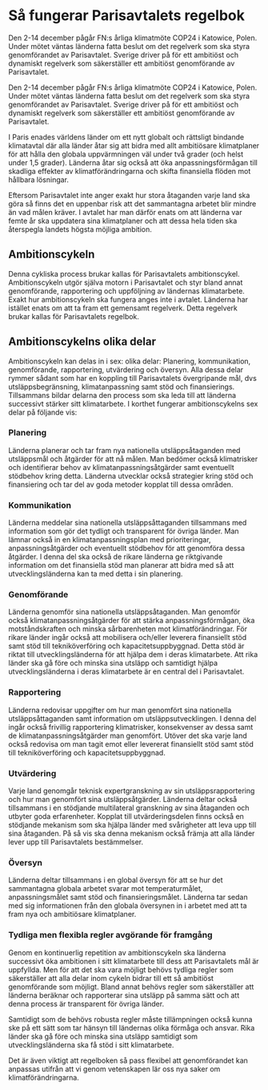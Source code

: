 # Så fungerar Parisavtalets regelbok

Den 2-14 december pågår FN:s årliga klimatmöte COP24 i Katowice, Polen. Under mötet väntas länderna fatta beslut om det regelverk som ska styra genomförandet av Parisavtalet. Sverige driver på för ett ambitiöst och dynamiskt regelverk som säkerställer ett ambitiöst genomförande av Parisavtalet.

Den 2-14 december pågår FN:s årliga klimatmöte COP24 i Katowice, Polen. Under mötet väntas länderna fatta beslut om det regelverk som ska styra genomförandet av Parisavtalet. Sverige driver på för ett ambitiöst och dynamiskt regelverk som säkerställer ett ambitiöst genomförande av Parisavtalet.

I Paris enades världens länder om ett nytt globalt och rättsligt bindande klimatavtal där alla länder åtar sig att bidra med allt ambitiösare klimatplaner för att hålla den globala uppvärmningen väl under två grader (och helst under 1,5 grader). Länderna åtar sig också att öka anpassningsförmågan till skadliga effekter av klimatförändringarna och skifta finansiella flöden mot hållbara lösningar.

Eftersom Parisavtalet inte anger exakt hur stora åtaganden varje land ska göra så finns det en uppenbar risk att det sammantagna arbetet blir mindre än vad målen kräver. I avtalet har man därför enats om att länderna var femte år ska uppdatera sina klimatplaner och att dessa hela tiden ska återspegla landets högsta möjliga ambition.

## Ambitionscykeln

Denna cykliska process brukar kallas för Parisavtalets ambitionscykel. Ambitionscykeln utgör själva motorn i Parisavtalet och styr bland annat genomförande, rapportering och uppföljning av ländernas klimatarbete. Exakt hur ambitionscykeln ska fungera anges inte i avtalet. Länderna har istället enats om att ta fram ett gemensamt regelverk. Detta regelverk brukar kallas för Parisavtalets regelbok.

## Ambitionscykelns olika delar

Ambitionscykeln kan delas in i sex: olika delar: Planering, kommunikation, genomförande, rapportering, utvärdering och översyn. Alla dessa delar rymmer sådant som har en koppling till Parisavtalets övergripande mål, dvs utsläppsbegränsning, klimatanpassning samt stöd och finansierings. Tillsammans bildar delarna den process som ska leda till att länderna successivt stärker sitt klimatarbete. I korthet fungerar ambitionscykelns sex delar på följande vis:

### Planering

Länderna planerar och tar fram nya nationella utsläppsåtaganden med utsläppsmål och åtgärder för att nå målen. Man bedömer också klimatrisker och identifierar behov av klimatanpassningsåtgärder samt eventuellt stödbehov kring detta. Länderna utvecklar också strategier kring stöd och finansiering och tar del av goda metoder kopplat till dessa områden.

### Kommunikation

Länderna meddelar sina nationella utsläppsåttaganden tillsammans med information som gör det tydligt och transparent för övriga länder. Man lämnar också in en klimatanpassningsplan med prioriteringar, anpassningsåtgärder och eventuellt stödbehov för att genomföra dessa åtgärder. I denna del ska också de rikare länderna ge riktgivande information om det finansiella stöd man planerar att bidra med så att utvecklingsländerna kan ta med detta i sin planering.

### Genomförande

Länderna genomför sina nationella utsläppsåtaganden. Man genomför också klimatanpassningsåtgärder för att stärka anpassningsförmågan, öka motståndskraften och minska sårbarenheten mot klimatförändringar. För rikare länder ingår också att mobilisera och/eller leverera finansiellt stöd samt stöd till tekniköverföring och kapacitetsuppbyggnad. Detta stöd är riktat till utvecklingsländerna för att hjälpa dem i deras klimatarbete. Att rika länder ska gå före och minska sina utsläpp och samtidigt hjälpa utvecklingsländerna i deras klimatarbete är en central del i Parisavtalet.

### Rapportering

Länderna redovisar uppgifter om hur man genomfört sina nationella utsläppsåttaganden samt information om utsläppsutvecklingen. I denna del ingår också frivillig rapportering klimatrisker, konsekvenser av dessa samt de klimatanpassningsåtgärder man genomfört. Utöver det ska varje land också redovisa om man tagit emot eller levererat finansiellt stöd samt stöd till tekniköverföring och kapacitetsuppbyggnad.

### Utvärdering

Varje land genomgår teknisk expertgranskning av sin utsläppsrapportering och hur man genomfört sina utsläppsåtgärder. Länderna deltar också tillsammans i en stödjande multilateral granskning av sina åtaganden och utbyter goda erfarenheter. Kopplat till utvärderingsdelen finns också en stödjande mekanism som ska hjälpa länder med svårigheter att leva upp till sina åtaganden. På så vis ska denna mekanism också främja att alla länder lever upp till Parisavtalets bestämmelser.

### Översyn

Länderna deltar tillsammans i en global översyn för att se hur det sammantagna globala arbetet svarar mot temperaturmålet, anpassningsmålet samt stöd och finansieringsmålet. Länderna tar sedan med sig informationen från den globala översynen in i arbetet med att ta fram nya och ambitiösare klimatplaner.

### Tydliga men flexibla regler avgörande för framgång

Genom en kontinuerlig repetition av ambitionscykeln ska länderna successivt öka ambitionen i sitt klimatarbete till dess att Parisavtalets mål är uppfyllda. Men för att det ska vara möjligt behövs tydliga regler som säkerställer att alla delar inom cykeln bidrar till ett så ambitiöst genomförande som möjligt. Bland annat behövs regler som säkerställer att länderna beräknar och rapporterar sina utsläpp på samma sätt och att denna process är transparent för övriga länder.

Samtidigt som de behövs robusta regler måste tillämpningen också kunna ske på ett sätt som tar hänsyn till ländernas olika förmåga och ansvar. Rika länder ska gå före och minska sina utsläpp samtidigt som utvecklingsländerna ska få stöd i sitt klimatarbete.

Det är även viktigt att regelboken så pass flexibel att genomförandet kan anpassas utifrån att vi genom vetenskapen lär oss nya saker om klimatförändringarna.
